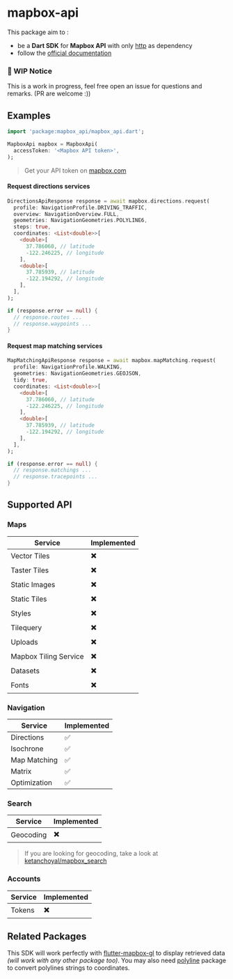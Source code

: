# mapbox-api

This package aim to :
- be a **Dart SDK** for **Mapbox API** with only [http](https://github.com/dart-lang/http) as dependency
- follow the [official documentation](https://docs.mapbox.com/api/)

### :construction: WIP Notice

This is a work in progress, feel free open an issue for questions and remarks. (PR are welcome :))

## Examples

```dart
import 'package:mapbox_api/mapbox_api.dart';

MapboxApi mapbox = MapboxApi(
  accessToken: '<Mapbox API token>',
);
```
> Get your API token on [mapbox.com](https://www.mapbox.com/)

#### Request directions services

```dart
DirectionsApiResponse response = await mapbox.directions.request(
  profile: NavigationProfile.DRIVING_TRAFFIC,
  overview: NavigationOverview.FULL,
  geometries: NavigationGeometries.POLYLINE6,
  steps: true,
  coordinates: <List<double>>[
    <double>[
      37.786060, // latitude
      -122.246225, // longitude
    ],
    <double>[
      37.785939, // latitude
      -122.194292, // longitude
    ],
  ],
);

if (response.error == null) {
  // response.routes ...
  // response.waypoints ...
}
```

#### Request map matching services

```dart
MapMatchingApiResponse response = await mapbox.mapMatching.request(
  profile: NavigationProfile.WALKING,
  geometries: NavigationGeometries.GEOJSON,
  tidy: true,
  coordinates: <List<double>>[
    <double>[
      37.786060, // latitude
      -122.246225, // longitude
    ],
    <double>[
      37.785939, // latitude
      -122.194292, // longitude
    ],
  ],
);

if (response.error == null) {
  // response.matchings ...
  // response.tracepoints ...
}
```

## Supported API

### Maps

| Service | Implemented |
| ------ | ------ |
| Vector Tiles | :heavy_multiplication_x: |
| Taster Tiles | :heavy_multiplication_x: |
| Static Images | :heavy_multiplication_x: |
| Static Tiles | :heavy_multiplication_x: |
| Styles | :heavy_multiplication_x: |
| Tilequery | :heavy_multiplication_x: |
| Uploads | :heavy_multiplication_x: |
| Mapbox Tiling Service | :heavy_multiplication_x: |
| Datasets | :heavy_multiplication_x: |
| Fonts | :heavy_multiplication_x: |

### Navigation

| Service | Implemented |
| ------ | ------ |
| Directions | :white_check_mark:   |
| Isochrone | :white_check_mark:   |
| Map Matching | :white_check_mark:   |
| Matrix | :white_check_mark: |
| Optimization | :white_check_mark:   |

### Search

| Service | Implemented |
| ------ | ------ |
| Geocoding | :heavy_multiplication_x: |

> If you are looking for geocoding, take a look at [ketanchoyal/mapbox_search](https://github.com/ketanchoyal/mapbox_search)

### Accounts

| Service | Implemented |
| ------ | ------ |
| Tokens | :heavy_multiplication_x: |


## Related Packages

This SDK will work perfectly with  [flutter-mapbox-gl](https://github.com/tobrun/flutter-mapbox-gl) to display retrieved data *(will work with any other package too)*.
You may also need [polyline](https://github.com/DartSociety/polyline.dart) package to convert polylines strings to coordinates.